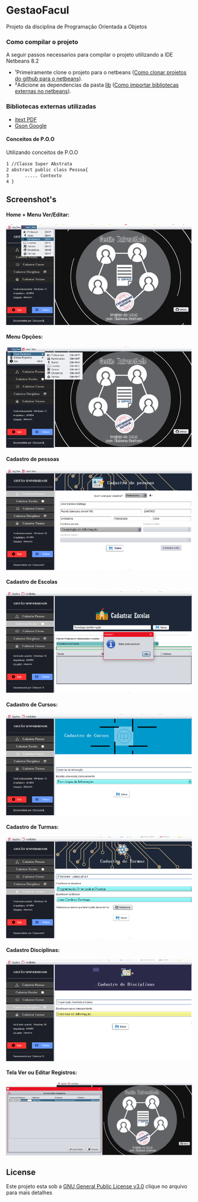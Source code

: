 # GestaoFacul
Projeto da disciplina de Programação Orientada a Objetos

### Como compilar o projeto

A seguir passos necessarios para compilar o projeto utilizando a IDE Netbeans 8.2

* ¹Primeiramente clone o projeto para o netbeans (<a href="https://netbeans.org/kb/docs/ide/git.html" target="_blank">Como clonar projetos do github para o netbeans</a>).
* ²Adicione as dependencias da pasta [lib](lib) (<a href="https://netbeans.org/kb/74/java/project-setup.html#projects-configuring" target="_blank">Como importar bibliotecas externas no netbeans</a>).
### Bibliotecas externas utilizadas

* [itext PDF](https://github.com/itext/itextpdf)
* [Gson Google](https://github.com/google/gson)

#### Conceitos de P.O.O
Utilizando conceitos de P.O.O
```
1 //Classe Super Abstrata
2 abstract public class Pessoa{
3      ..... Contexto
4 }
```

## Screenshot's
#### Home + Menu Ver/Editar:
![alt text](Screenshots/Menu_VerOuEditar.png)

#### Menu Opções:
![alt text](Screenshots/Menus_Opções.png)

#### Cadastro de pessoas
![alt text](Screenshots/Tela_CadastroDePessoas.png)

#### Cadastro de Escolas
![alt text](Screenshots/Tela_CadastrarEscolas.png)

#### Cadastro de Cursos:
![alt text](Screenshots/Tela_CadastroCursos.png)

#### Cadastro de Turmas:
![alt text](Screenshots/Tela_CadastroDeTurmas.png)

#### Cadastro Disciplinas:
![alt text](Screenshots/Tela_CadastroDeDisciplinas.png)

#### Tela Ver ou Editar Registros:
![alt text](Screenshots/Tela_VerOuEditarRegistros.png)

## License

Este projeto esta sob a  [GNU General Public License v3.0](LICENSE) clique no arquivo para mais detalhes
